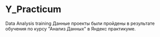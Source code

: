 # Y_Practicum
Data Analysis training
Данные  проекты  были пройдены  в результате обучения  по  курсу "Анализ Данных"  в Яндекс практикуме.
